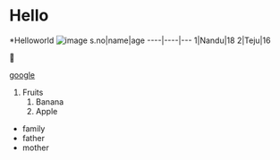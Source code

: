 # Hello
*Helloworld
![image](https://educationiconnect.com/college/wp-content/uploads/2020/04/VELAGAPUDI-RAMAKRISHNA-SIDDHARTHA-ENGINEERING-COLLEGE-Admission-Fee.jpg)
s.no|name|age
----|----|---
1|Nandu|18
2|Teju|16

:guitar:

[google](https://www.google.com)

1. Fruits
    1. Banana
    2. Apple
  
* family
 * father
 * mother
 
